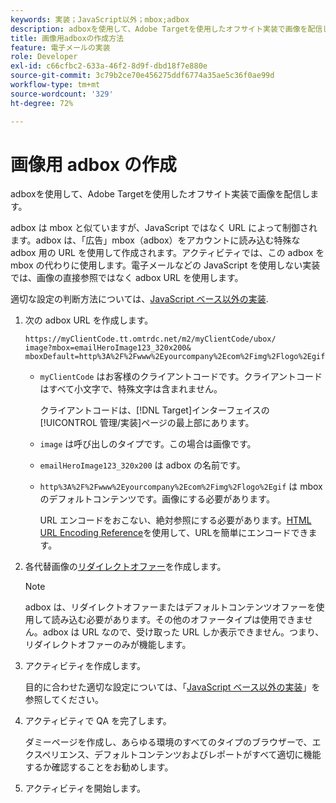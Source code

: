 ```yaml
---
keywords: 実装；JavaScript以外；mbox;adbox
description: adboxを使用して、Adobe Targetを使用したオフサイト実装で画像を配信します。 adboxはmboxに似ていますが、JavaScriptではなくURLで制御します。
title: 画像用adboxの作成方法
feature: 電子メールの実装
role: Developer
exl-id: c66cfbc2-633a-46f2-8d9f-dbd18f7e880e
source-git-commit: 3c79b2ce70e456275ddf6774a35ae5c36f0ae99d
workflow-type: tm+mt
source-wordcount: '329'
ht-degree: 72%

---
```


# 画像用 adbox の作成

adboxを使用して、Adobe Targetを使用したオフサイト実装で画像を配信します。

adbox は mbox と似ていますが、JavaScript ではなく URL によって制御されます。adbox は、「広告」mbox（adbox）をアカウントに読み込む特殊な adbox 用の URL を使用して作成されます。アクティビティでは、この adbox を mbox の代わりに使用します。電子メールなどの JavaScript を使用しない実装では、画像の直接参照ではなく adbox URL を使用します。

適切な設定の判断方法については、[JavaScript ベース以外の実装](/help/c-implementing-target/c-non-javascript-based-implementation/non-javascript-based-implementation.md#concept_4799C58B081A43F6B3B8CC25A8D5D7C4).

1. 次の adbox URL を作成します。

   ```
   https://myClientCode.tt.omtrdc.net/m2/myClientCode/ubox/
   image?mbox=emailHeroImage123_320x200&
   mboxDefault=http%3A%2F%2Fwww%2Eyourcompany%2Ecom%2Fimg%2Flogo%2Egif
   ```

   * `myClientCode` はお客様のクライアントコードです。クライアントコードはすべて小文字で、特殊文字は含まれません。

      クライアントコードは、[!DNL Target]インターフェイスの[!UICONTROL 管理/実装]ページの最上部にあります。

   * `image` は呼び出しのタイプです。この場合は画像です。

   * `emailHeroImage123_320x200` は adbox の名前です。

   * `http%3A%2F%2Fwww%2Eyourcompany%2Ecom%2Fimg%2Flogo%2Egif` は mbox のデフォルトコンテンツです。画像にする必要があります。

      URL エンコードをおこない、絶対参照にする必要があります。[HTML URL Encoding Reference](https://www.w3schools.com/tags/ref_urlencode.asp)を使用して、URLを簡単にエンコードできます。

1. 各代替画像の[リダイレクトオファー](/help/c-experiences/c-manage-content/offer-redirect.md#task_33C80CD722564303B687948261484F94)を作成します。

   >[!NOTE]
   >
   >adbox は、リダイレクトオファーまたはデフォルトコンテンツオファーを使用して読み込む必要があります。その他のオファータイプは使用できません。adbox は URL なので、受け取った URL しか表示できません。つまり、リダイレクトオファーのみが機能します。

1. アクティビティを作成します。

   目的に合わせた適切な設定については、「[JavaScript ベース以外の実装](/help/c-implementing-target/c-non-javascript-based-implementation/non-javascript-based-implementation.md#concept_4799C58B081A43F6B3B8CC25A8D5D7C4)」を参照してください。
1. アクティビティで QA を完了します。

   ダミーページを作成し、あらゆる環境のすべてのタイプのブラウザーで、エクスペリエンス、デフォルトコンテンツおよびレポートがすべて適切に機能するか確認することをお勧めします。

1. アクティビティを開始します。
